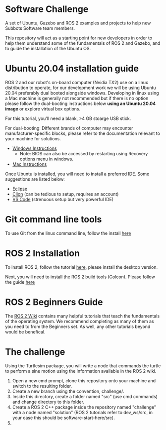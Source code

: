 # Software Challenge

A set of Ubuntu, Gazebo and ROS 2 examples and projects to help new Subbots Software team members.

This repository will act as a starting point for new developers in order to help them understand some of the fundamentals of ROS 2 and Gazebo, and to guide the installation of the Ubuntu OS.

# Ubuntu 20.04 installation guide

ROS 2 and our robot's on-board computer (Nvidia TX2) use on a linux distribution to operate, for our development work we will be using Ubuntu 20.04 preferably dual booted alongside windows. Developing in linux using a Mac machine is generally not recommended but if there is no option please follow the dual-booting instructions below **using an Ubuntu 20.04 image** or explore virtual box options. 

For this tutorial, you'll need a blank, >4 GB stoarge USB stick. 

For dual-booting: 
Different brands of computer may encounter manufacturer-specific blocks, please refer to the documentation relevant to your machine for solutions. 
* [Windows Instructions](https://www.tecmint.com/install-ubuntu-alongside-with-windows-dual-boot/)
  * Note: BIOS can also be accessed by restarting using Recovery options menu in windows. 
* [Mac Instructions](https://www.maketecheasier.com/install-dual-boot-ubuntu-mac/)
  
Once Ubuntu is installed, you will need to install a preferred IDE. Some suggestions are listed below: 

* [Eclipse](https://www.eclipse.org/ide/)
* [Clion](https://www.jetbrains.com/clion/) (can be tedious to setup, requires an account) 
* [VS Code](https://code.visualstudio.com/) (strenuous setup but very powerful IDE) 

# Git command line tools 

To use Git from the linux command line, follow the install [here](https://git-scm.com/book/en/v2/Getting-Started-Installing-Git)

# ROS 2 Installation

To install ROS 2, follow the tutorial [here](https://index.ros.org/doc/ros2/Installation/Foxy/Linux-Install-Debians/), please install the desktop version. 

Next, you will need to install the ROS 2 build tools (Colcon). Please follow the guide [here](https://index.ros.org/doc/ros2/Tutorials/Colcon-Tutorial/#install-colcon)

# ROS 2 Beginners Guide

The [ROS 2 Wiki](https://index.ros.org/doc/ros2/Tutorials/) contains many helpful tutorials that teach the fundamentals of the operating system. We recommend completing as many of them as you need to from the Beginners set. As well, any other tutorials beyond would be benefical. 

# The challenge 

Using the Turtlesim package, you will write a node that commands the turtle to perform a sine motion using the information available in the ROS 2 wiki. 
1. Open a new cmd prompt, clone this repository onto your machine and switch to the resulting folder.
2. Create a new branch using the convention, challenge/<your name>.
3. Inside this directory, create a folder named "src" (use cmd commands) and change directory to this folder.
3. Create a ROS 2 C++ package inside the repository named "challenge" with a node named "solution" (ROS 2 tutorials refer to dev_ws/src, in your case this should be software-start-here/src).
4. 
